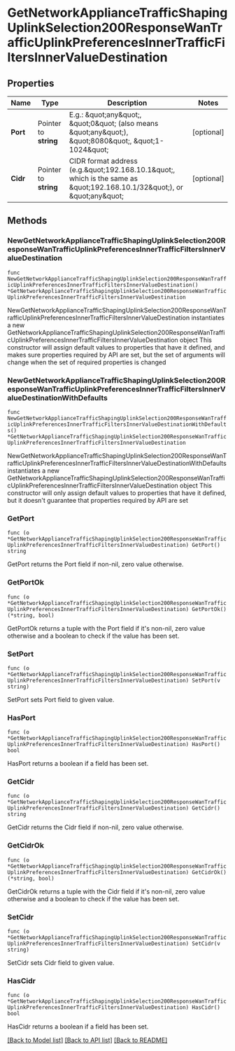 # GetNetworkApplianceTrafficShapingUplinkSelection200ResponseWanTrafficUplinkPreferencesInnerTrafficFiltersInnerValueDestination

## Properties

Name | Type | Description | Notes
------------ | ------------- | ------------- | -------------
**Port** | Pointer to **string** | E.g.: \&quot;any\&quot;, \&quot;0\&quot; (also means \&quot;any\&quot;), \&quot;8080\&quot;, \&quot;1-1024\&quot; | [optional] 
**Cidr** | Pointer to **string** | CIDR format address (e.g.\&quot;192.168.10.1\&quot;, which is the same as \&quot;192.168.10.1/32\&quot;), or \&quot;any\&quot; | [optional] 

## Methods

### NewGetNetworkApplianceTrafficShapingUplinkSelection200ResponseWanTrafficUplinkPreferencesInnerTrafficFiltersInnerValueDestination

`func NewGetNetworkApplianceTrafficShapingUplinkSelection200ResponseWanTrafficUplinkPreferencesInnerTrafficFiltersInnerValueDestination() *GetNetworkApplianceTrafficShapingUplinkSelection200ResponseWanTrafficUplinkPreferencesInnerTrafficFiltersInnerValueDestination`

NewGetNetworkApplianceTrafficShapingUplinkSelection200ResponseWanTrafficUplinkPreferencesInnerTrafficFiltersInnerValueDestination instantiates a new GetNetworkApplianceTrafficShapingUplinkSelection200ResponseWanTrafficUplinkPreferencesInnerTrafficFiltersInnerValueDestination object
This constructor will assign default values to properties that have it defined,
and makes sure properties required by API are set, but the set of arguments
will change when the set of required properties is changed

### NewGetNetworkApplianceTrafficShapingUplinkSelection200ResponseWanTrafficUplinkPreferencesInnerTrafficFiltersInnerValueDestinationWithDefaults

`func NewGetNetworkApplianceTrafficShapingUplinkSelection200ResponseWanTrafficUplinkPreferencesInnerTrafficFiltersInnerValueDestinationWithDefaults() *GetNetworkApplianceTrafficShapingUplinkSelection200ResponseWanTrafficUplinkPreferencesInnerTrafficFiltersInnerValueDestination`

NewGetNetworkApplianceTrafficShapingUplinkSelection200ResponseWanTrafficUplinkPreferencesInnerTrafficFiltersInnerValueDestinationWithDefaults instantiates a new GetNetworkApplianceTrafficShapingUplinkSelection200ResponseWanTrafficUplinkPreferencesInnerTrafficFiltersInnerValueDestination object
This constructor will only assign default values to properties that have it defined,
but it doesn't guarantee that properties required by API are set

### GetPort

`func (o *GetNetworkApplianceTrafficShapingUplinkSelection200ResponseWanTrafficUplinkPreferencesInnerTrafficFiltersInnerValueDestination) GetPort() string`

GetPort returns the Port field if non-nil, zero value otherwise.

### GetPortOk

`func (o *GetNetworkApplianceTrafficShapingUplinkSelection200ResponseWanTrafficUplinkPreferencesInnerTrafficFiltersInnerValueDestination) GetPortOk() (*string, bool)`

GetPortOk returns a tuple with the Port field if it's non-nil, zero value otherwise
and a boolean to check if the value has been set.

### SetPort

`func (o *GetNetworkApplianceTrafficShapingUplinkSelection200ResponseWanTrafficUplinkPreferencesInnerTrafficFiltersInnerValueDestination) SetPort(v string)`

SetPort sets Port field to given value.

### HasPort

`func (o *GetNetworkApplianceTrafficShapingUplinkSelection200ResponseWanTrafficUplinkPreferencesInnerTrafficFiltersInnerValueDestination) HasPort() bool`

HasPort returns a boolean if a field has been set.

### GetCidr

`func (o *GetNetworkApplianceTrafficShapingUplinkSelection200ResponseWanTrafficUplinkPreferencesInnerTrafficFiltersInnerValueDestination) GetCidr() string`

GetCidr returns the Cidr field if non-nil, zero value otherwise.

### GetCidrOk

`func (o *GetNetworkApplianceTrafficShapingUplinkSelection200ResponseWanTrafficUplinkPreferencesInnerTrafficFiltersInnerValueDestination) GetCidrOk() (*string, bool)`

GetCidrOk returns a tuple with the Cidr field if it's non-nil, zero value otherwise
and a boolean to check if the value has been set.

### SetCidr

`func (o *GetNetworkApplianceTrafficShapingUplinkSelection200ResponseWanTrafficUplinkPreferencesInnerTrafficFiltersInnerValueDestination) SetCidr(v string)`

SetCidr sets Cidr field to given value.

### HasCidr

`func (o *GetNetworkApplianceTrafficShapingUplinkSelection200ResponseWanTrafficUplinkPreferencesInnerTrafficFiltersInnerValueDestination) HasCidr() bool`

HasCidr returns a boolean if a field has been set.


[[Back to Model list]](../README.md#documentation-for-models) [[Back to API list]](../README.md#documentation-for-api-endpoints) [[Back to README]](../README.md)


